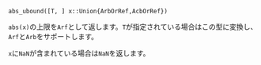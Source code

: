 ```
abs_ubound([T, ] x::Union{ArbOrRef,AcbOrRef})
```

`abs(x)`の上限を`Arf`として返します。`T`が指定されている場合はこの型に変換し、`Arf`と`Arb`をサポートします。

`x`に`NaN`が含まれている場合は`NaN`を返します。
